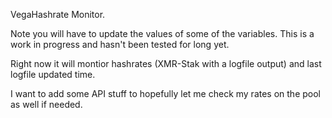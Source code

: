 VegaHashrate Monitor.

Note you will have to update the values of some of the variables. This is a work in progress and hasn't been tested for long yet.

Right now it will montior hashrates (XMR-Stak with a logfile output) and last logfile updated time.

I want to add some API stuff to hopefully let me check my rates on the pool as well if needed.

